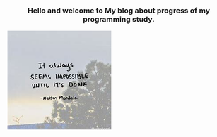 <div style="text-align: center;">
 
### Hello and welcome to My blog about progress of my programming study. 

</div>

<div align="center;">
 
<img src="images/mandera.jpg">

</div>



 
